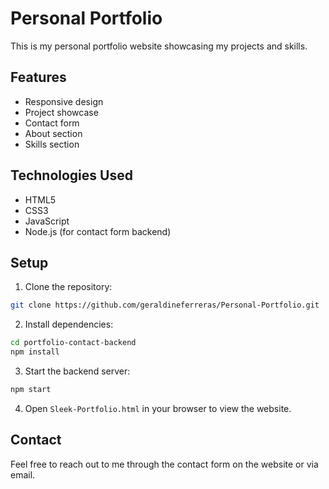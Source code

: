 # Personal Portfolio

This is my personal portfolio website showcasing my projects and skills.

## Features

- Responsive design
- Project showcase
- Contact form
- About section
- Skills section

## Technologies Used

- HTML5
- CSS3
- JavaScript
- Node.js (for contact form backend)

## Setup

1. Clone the repository:
```bash
git clone https://github.com/geraldineferreras/Personal-Portfolio.git
```

2. Install dependencies:
```bash
cd portfolio-contact-backend
npm install
```

3. Start the backend server:
```bash
npm start
```

4. Open `Sleek-Portfolio.html` in your browser to view the website.

## Contact

Feel free to reach out to me through the contact form on the website or via email. 